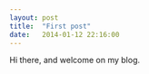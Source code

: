 ```yaml
---
layout: post
title:  "First post"
date:   2014-01-12 22:16:00
---
```

Hi there, and welcome on my blog.